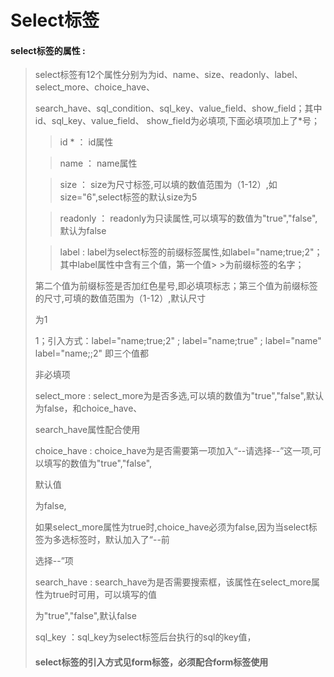 # Select**标签**

#### select**标签的属性 :**

> select标签有12个属性分别为为id、name、size、readonly、label、select\_more、choice\_have、
>
> search\_have、sql\_condition、sql\_key、value\_field、show\_field；其中id、sql\_key、value\_field、 show\_field为必填项,下面必填项加上了\*号；
>
> >id \* ： id属性
>
> >name ： name属性
>
> >size ： size为尺寸标签,可以填的数值范围为（1-12）,如size="6",select标签的默认size为5
>
> >readonly ： readonly为只读属性,可以填写的数值为"true","false",默认为false
>
> >label : label为select标签的前缀标签属性,如label="name;true;2"；其中label属性中含有三个值，第一个值> >为前缀标签的名字；
>
> 第二个值为前缀标签是否加红色星号,即必填项标志；第三个值为前缀标签的尺寸,可填的数值范围为（1-12）,默认尺寸
>
> 为1
>
> 1；引入方式：label="name;true;2" ; label="name;true" ; label="name" label="name;;2" 即三个值都
>
> 非必填项
>
> select\_more : select\_more为是否多选,可以填的数值为"true","false",默认为false，和choice\_have、
>
> search\_have属性配合使用
>
> choice\_have : choice\_have为是否需要第一项加入“--请选择--”这一项,可以填写的数值为"true","false",
>
> 默认值
>
> 为false,
>
> 如果select\_more属性为true时,choice\_have必须为false,因为当select标签为多选标签时，默认加入了“--前
>
> 选择--”项
>
> search\_have : search\_have为是否需要搜索框，该属性在select\_more属性为true时可用，可以填写的值
>
> 为"true","false",默认false
>
> sql\_key  ：sql\_key为select标签后台执行的sql的key值，
>
> #### select标签的引入方式见form标签，必须配合form标签使用



